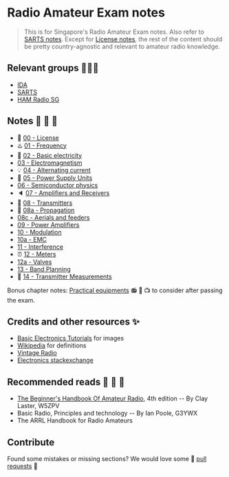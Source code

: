 # Radio Amateur Exam notes

> This is for Singapore's Radio Amateur Exam notes. Also refer to [SARTS notes](http://www.sarts.org.sg/rae/studyrae.html). Except for [License notes](00_license.md), the rest of the content should be pretty country-agnostic and relevant to amateur radio knowledge.

## Relevant groups :couple::two_women_holding_hands::two_men_holding_hands:

- [IDA](https://www.ida.gov.sg/)
- [SARTS](http://www.sarts.org.sg/)
- [HAM Radio SG](https://www.facebook.com/groups/232268357146272/)

## Notes :page_facing_up: :bookmark_tabs: :page_with_curl:

- :page_facing_up: [00 - License](00_license.md)
- :hotsprings: [01 - Frequency](01_frequency.md)
- :battery: [02 - Basic electricity](02_basic_electricity.md)
- [03 - Electromagnetism](03_electromagnetism.md)
- :bulb: [04 - Alternating current](04_alternating_current.md)
- :electric_plug: [05 - Power Supply Units](50_power_supply_units.md)
- [06 - Semiconductor physics](06_semiconductor_physics.md)
- :speaker: [07 - Amplifiers and Receivers](07_amplifiers_receivers.md)
- :satellite: [08 - Transmitters](08_transmitters.md)
- :dash: [08a - Propagation](08a_propagation.md)
- [08c - Aerials and feeders](08c_aerials_feeders.md)
- [09 - Power Amplifiers](09_power_amplifier.md)
- [10 - Modulation](10_modulation.md)
- [10a - EMC](10a_emc.md)
- [11 - Interference](11_interference.md)
- :alarm_clock: [12 - Meters](12_meters.md)
- [12a - Valves](12a_valves.md)
- [13 - Band Planning](13_band_planning.md)
- :straight_ruler: [14 - Transmitter Measurements](14_transmitter_measurements.md)

Bonus chapter notes: [Practical equipments](15_equipment.md) :radio: :satellite: :tv: to consider after passing the exam.

## Credits and other resources :sparkles:

- [Basic Electronics Tutorials](http://www.electronics-tutorials.ws/) for images
- [Wikipedia](https://en.wikipedia.org/wiki/Main_Page) for definitions
- [Vintage Radio](http://www.vintage-radio.com/)
- [Electronics stackexchange](https://electronics.stackexchange.com)

## Recommended reads :closed_book: :green_book: :blue_book:
- [The Beginner's Handbook Of Amateur Radio](http://www.amazon.com/Beginners-Handbook-Amateur-Radio/dp/0071361871), 4th edition -- By Clay Laster, W5ZPV
- Basic Radio, Principles and technology -- By Ian Poole, G3YWX
- The ARRL Handbook for Radio Amateurs

## Contribute

Found some mistakes or missing sections? We would love some :sparkling_heart: [pull requests](https://help.github.com/articles/using-pull-requests/) :sparkling_heart:
